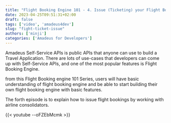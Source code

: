 ```yaml
---
title: "Flight Booking Engine 101 - 4. Issue (Ticketing) your Flight Bookings"
date: 2023-04-25T09:51:31+02:00
draft: false
tags: ['video', 'amadeus4dev'] 
slug: "fight-ticket-issue"
authors: ['minji']
categories: ['Amadeus for Developers']
---
```


Amadeus Self-Service APIs is public APIs that anyone can use to build a Travel Application. 
There are lots of use-cases that developers can come up with Self-Service APIs, and one of the most popular features is Flight Booking Engine. 

from this Flight Booking engine 101 Series, users will have basic understanding of flight booking engine and be able to start building their own flight booking engine with basic features. 

The forth episode is to explain how to issue flight bookings by working with airline consolidators.

{{< youtube --oFZEbMcmk >}}
